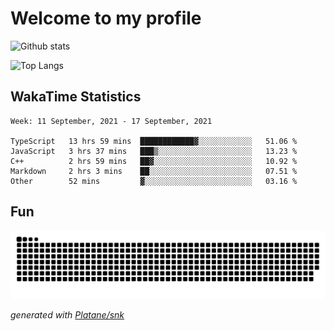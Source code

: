 # Welcome to my profile

![Github stats](https://github-readme-stats.vercel.app/api?username=xinthose&show_icons=true&theme=radical&count_private=true)

![Top Langs](https://github-readme-stats.vercel.app/api/top-langs/?username=xinthose)

## WakaTime Statistics
<!--START_SECTION:waka-->
```text
Week: 11 September, 2021 - 17 September, 2021

TypeScript   13 hrs 59 mins  ████████████▓░░░░░░░░░░░░   51.06 % 
JavaScript   3 hrs 37 mins   ███▒░░░░░░░░░░░░░░░░░░░░░   13.23 % 
C++          2 hrs 59 mins   ██▓░░░░░░░░░░░░░░░░░░░░░░   10.92 % 
Markdown     2 hrs 3 mins    ██░░░░░░░░░░░░░░░░░░░░░░░   07.51 % 
Other        52 mins         ▓░░░░░░░░░░░░░░░░░░░░░░░░   03.16 % 
```
<!--END_SECTION:waka-->

## Fun
![github contribution grid snake animation](https://raw.githubusercontent.com/xinthose/xinthose/output/github-contribution-grid-snake.svg)

_generated with [Platane/snk](https://github.com/Platane/snk)_
